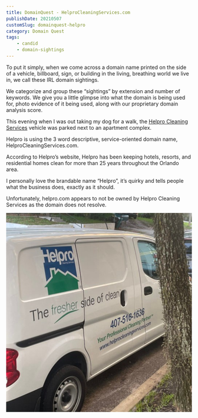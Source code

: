 ```yaml
---
title: DomainQuest - HelproCleaningServices.com
publishDate: 20210507
customSlug: domainquest-helpro
category: Domain Quest
tags:
    - candid
    - domain-sightings
---
```


To put it simply, when we come across a domain name printed on the side of a vehicle, billboard, sign, or building in the living, breathing world we live in, we call these IRL domain sightings.

We categorize and group these “sightings” by extension and number of keywords. We give you a little glimpse into what the domain is being used for, photo evidence of it being used, along with our proprietary domain analysis score.

This evening when I was out taking my dog for a walk, the [Helpro Cleaning Services](https://helprocleaningservices.com/) vehicle was parked next to an apartment complex.

Helpro is using the 3 word descriptive, service-oriented domain name, HelproCleaningServices.com.

According to Helpro’s website, Helpro has been keeping hotels, resorts, and residential homes clean for more than 25 years throughout the Orlando area.

I personally love the brandable name “Helpro”, it’s quirky and tells people what the business does, exactly as it should.

Unfortunately, helpro.com appears to not be owned by Helpro Cleaning Services as the domain does not resolve.

![](../assets/helpro-cleaning-service.jpeg)
